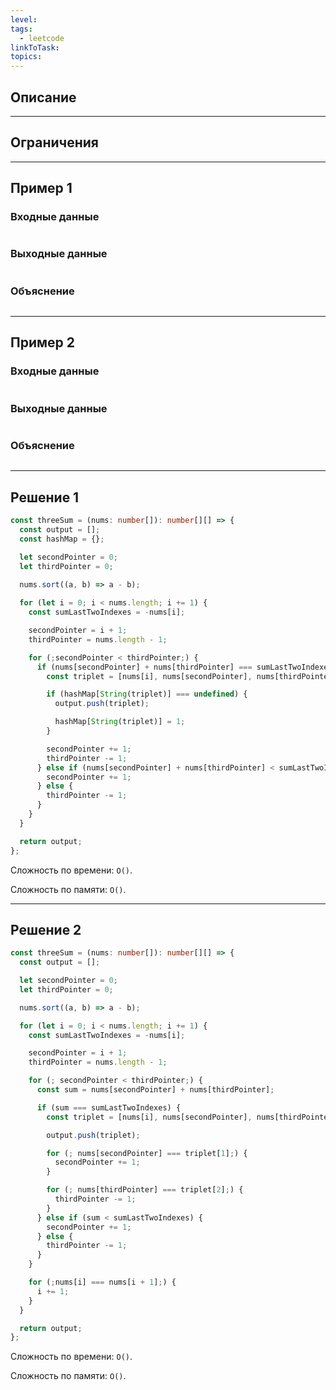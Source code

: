 ```yaml
---
level: 
tags:
  - leetcode
linkToTask: 
topics:
---
```

## Описание

---
## Ограничения

---
## Пример 1

### Входные данные

```

```
### Выходные данные

```

```
### Объяснение

```

```

---
## Пример 2

### Входные данные

```

```
### Выходные данные

```

```
### Объяснение

```

```

---
## Решение 1

```typescript
const threeSum = (nums: number[]): number[][] => {
  const output = [];
  const hashMap = {};

  let secondPointer = 0;
  let thirdPointer = 0;
  
  nums.sort((a, b) => a - b);

  for (let i = 0; i < nums.length; i += 1) {
    const sumLastTwoIndexes = -nums[i];

    secondPointer = i + 1;
    thirdPointer = nums.length - 1;

    for (;secondPointer < thirdPointer;) {
      if (nums[secondPointer] + nums[thirdPointer] === sumLastTwoIndexes) {
        const triplet = [nums[i], nums[secondPointer], nums[thirdPointer]];

        if (hashMap[String(triplet)] === undefined) {
          output.push(triplet);

          hashMap[String(triplet)] = 1;
        }

        secondPointer += 1;
        thirdPointer -= 1;
      } else if (nums[secondPointer] + nums[thirdPointer] < sumLastTwoIndexes) {
        secondPointer += 1;
      } else {
        thirdPointer -= 1;
      }
    }
  }

  return output;
};
```

Сложность по времени: `O()`.

Сложность по памяти: `O()`.

---
## Решение 2

```typescript
const threeSum = (nums: number[]): number[][] => {
  const output = [];

  let secondPointer = 0;
  let thirdPointer = 0;

  nums.sort((a, b) => a - b);

  for (let i = 0; i < nums.length; i += 1) {
    const sumLastTwoIndexes = -nums[i];

    secondPointer = i + 1;
    thirdPointer = nums.length - 1;

    for (; secondPointer < thirdPointer;) {
      const sum = nums[secondPointer] + nums[thirdPointer];

      if (sum === sumLastTwoIndexes) {
        const triplet = [nums[i], nums[secondPointer], nums[thirdPointer]];

        output.push(triplet);

        for (; nums[secondPointer] === triplet[1];) {
          secondPointer += 1;
        }

        for (; nums[thirdPointer] === triplet[2];) {
          thirdPointer -= 1;
        }
      } else if (sum < sumLastTwoIndexes) {
        secondPointer += 1;
      } else {
        thirdPointer -= 1;
      }
    }

    for (;nums[i] === nums[i + 1];) {
      i += 1;
    }
  }

  return output;
};
```

Сложность по времени: `O()`.

Сложность по памяти: `O()`.